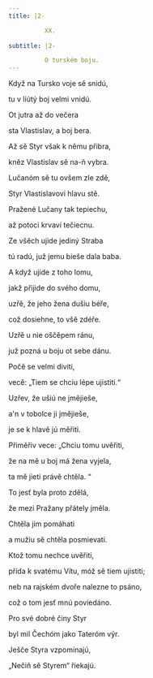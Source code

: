 ```yaml
---
title: |2-

          XX.
        
subtitle: |2-

          O turském boju.
---
```


Když na Tursko voje sě snidú,

tu v liútý boj velmi vnidú.

Ot jutra až do večera

sta Vlastislav, a boj bera.

Až sě Styr však k němu přibra,

kněz Vlastislav sě na-ň vybra.

Lučanóm sě tu ovšem zle zdě,

Styr Vlastislavovi hlavu stě.

Pražené Lučany tak tepiechu,

až potoci krvaví tečiecnu.

Ze všěch ujide jediný Straba

tú radú, juž jemu bieše dala baba.

A když ujide z toho lomu,

jakž přijide do svého domu,

uzřě, že jeho žena dušiu béře,

což dosiehne, to všě zdéře.

Uzřě u nie oščěpem ránu,

juž pozná u boju ot sebe dánu.

Počě se velmi diviti,

vecě: „Tiem se chciu lépe ujistiti.“

Uzřev, že ušiú ne jmějieše,

a'n v tobolce ji jmějieše,

je se k hlavě jú měřiti.

Přiměřiv vece: „Chciu tomu uvěřiti,

že na mě u boj má žena vyjela,

ta mě jieti právě chtěla. “

To jesť byla proto zdělá,

že mezi Pražany přátely jměla.

Chtěla jim pomáhati

a mužiu sě chtěla posmievati.

Ktož tomu nechce uvěřiti,

přída k svatému Vítu, móž sě tiem ujistiti;

neb na rajském dvoře nalezne to psáno,

což o tom jesť mnú poviedáno.

Pro své dobré činy Styr

byl mil Čechóm jako Tateróm výr.

Ješče Styra vzpomínajú,

„Nečiň sě Styrem“ řiekajú.
